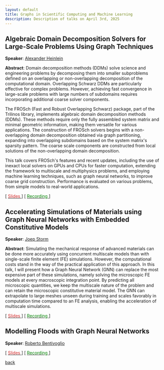 ```yaml
---
layout: default
title: Graphs in Scientific Computing and Machine Learning
description: Description of talks on April 3rd, 2025
---
```



## Algebraic Domain Decomposition Solvers for Large-Scale Problems Using Graph Techniques

**Speaker**: [Alexander Heinlein](https://searhein.github.io/)



**Abstract**: Domain decomposition methods (DDMs) solve science and engineering problems by decomposing them into smaller subproblems defined on an overlapping or non-overlapping decomposition of the computational domain. Overlapping Schwarz DDMs are particularly effective for complex problems. However, achieving fast convergence in large-scale problems with large numbers of subdomains requires incorporating additional coarse solver components.

The FROSch (Fast and Robust Overlapping Schwarz) package, part of the Trilinos library, implements algebraic domain decomposition methods (DDMs). These methods require only the fully assembled system matrix and minimal geometric information, making them versatile for various applications. The construction of FROSch solvers begins with a non-overlapping domain decomposition obtained via graph partitioning, expanding into overlapping subdomains based on the system matrix's sparsity pattern. The coarse scale components are constructed from local solutions of the non-overlapping domain decomposition. 

This talk covers FROSch's features and recent updates, including the use of inexact local solvers on GPUs and CPUs for faster computation, extending the framework to multiscale and multiphysics problems, and employing machine learning techniques, such as graph neural networks, to improve coarse grid construction. Performance is evaluated on various problems, from simple models to real-world applications.

[ [<span style="color:#D22B2B">Slides</span>
    ](../slides/20250403_heinlein.pdf) ] [ [<span style="color:green">Recording</span>
    ](https://www.youtube.com/watch?v=K_68fUok7M4) ]


## Accelerating Simulations of Materials using Graph Neural Networks with Embedded Constitutive Models

**Speaker**: [Joep Storm](https://www.tudelft.nl/staff/j.storm/?cHash=bb8b5704845a288f3e1078614dc94043)


**Abstract**: Simulating the mechanical response of advanced materials can be done more accurately using concurrent multiscale models than with single-scale finite element (FE) simulations. However, the computational costs stand in the way of the practical application of this approach. In this talk, I will present how a Graph Neural Network (GNN) can replace the most expensive part of these simulations, namely solving the microscopic FE models at every macroscopic integration point. By predicting all microscopic quantities, we keep the multiscale nature of the problem and can retain the microscopic constitutive material model. The GNN can extrapolate to large meshes unseen during training and scales favorably in computation time compared to an FE analysis, enabling the acceleration of multiscale simulations.

[ [<span style="color:#D22B2B">Slides</span>
    ](../slides/20250403_storm.pdf) ] [ [<span style="color:green">Recording</span>
    ](https://www.youtube.com/watch?v=QfcX9Ui1KW8) ]
    

## Modelling Floods with Graph Neural Networks

**Speaker**: [Roberto Bentivoglio](https://www.tudelft.nl/staff/r.bentivoglio/?cHash=97f44ef9f09c4a119e05d86605ae8a09)

[ [<span style="color:#D22B2B">Slides</span>
    ](../slides/20250403_bentivoglio.pdf) ] [ [<span style="color:green">Recording</span>
    ](https://www.youtube.com/watch?v=bREQ5FtQ2CY) ]


[back](../index.md#april-3rd-2025-graphs-in-scientific-computing-and-machine-learning)
